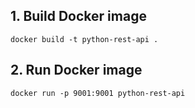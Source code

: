 ## 1. Build Docker image
```commandline
docker build -t python-rest-api .
```

## 2. Run Docker image
```commandline
docker run -p 9001:9001 python-rest-api

